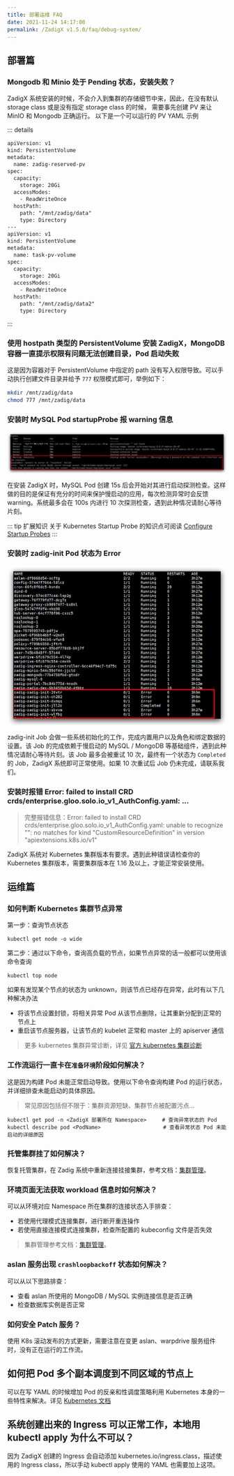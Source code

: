 ```yaml
---
title: 部署运维 FAQ
date: 2021-11-24 14:17:00
permalink: /ZadigX v1.5.0/faq/debug-system/
---
```


## 部署篇

### Mongodb 和 Minio 处于 Pending 状态，安装失败？

ZadigX 系统安装的时候，不会介入到集群的存储细节中来，因此，在没有默认 storage class 或是没有指定 storage
class 的时候， 需要事先创建 PV 来让 MinIO 和 Mongodb 正确运行。 以下是一个可以运行的 PV YAML 示例

::: details
```
apiVersion: v1
kind: PersistentVolume
metadata:
  name: zadig-reserved-pv
spec:
  capacity:
    storage: 20Gi
  accessModes:
    - ReadWriteOnce
  hostPath:
    path: "/mnt/zadig/data"
    type: Directory
---
apiVersion: v1
kind: PersistentVolume
metadata:
  name: task-pv-volume
spec:
  capacity:
    storage: 20Gi
  accessModes:
    - ReadWriteOnce
  hostPath:
    path: "/mnt/zadig/data2"
    type: Directory
```
:::

### 使用 hostpath 类型的 PersistentVolume 安装 ZadigX，MongoDB 容器一直提示权限有问题无法创建目录，Pod 启动失败

这是因为容器对于 PersistentVolume 中指定的 path 没有写入权限导致。可以手动执行创建文件目录并给予 `777` 权限模式即可，举例如下：

```bash
mkdir /mnt/zadig/data
chmod 777 /mnt/zadig/data
```

### 安装时 MySQL Pod startupProbe 报 warning 信息

![mysql_pod_startup_probe_warning](../../_images/mysql_pod_startup_probe_warning.png)

在安装 ZadigX 时，MySQL Pod 创建 15s 后会开始对其进行启动探测检查。这样做的目的是保证有充分的时间来保护慢启动的应用，每次检测异常时会反馈 warning。系统最多会在 100s 内进行 10 次探测检查，遇到此种情况请耐心等待片刻。

::: tip 扩展知识
关于 Kubernetes Startup Probe 的知识点可阅读 [Configure Startup Probes](https://kubernetes.io/docs/tasks/configure-pod-container/configure-liveness-readiness-startup-probes)
:::

### 安装时 zadig-init Pod 状态为 Error

![zadig_init_job_error](../../_images/zadig_init_job_error.png)

zadig-init Job 会做一些系统初始化的工作，完成内置用户以及角色和绑定数据的设置。该 Job 的完成依赖于慢启动的 MySQL / MongoDB 等基础组件，遇到此种情况请耐心等待片刻。该 Job 最多会被重试 10 次，最终有一个状态为 `Completed` 的 Job，ZadigX 系统即可正常使用。如果 10 次重试后 Job 仍未完成，请联系我们。

### 安装时报错 Error: failed to install CRD crds/enterprise.gloo.solo.io_v1_AuthConfig.yaml: ...
> 完整报错信息：Error: failed to install CRD crds/enterprise.gloo.solo.io_v1_AuthConfig.yaml: unable to recognize "": no matches for kind "CustomResourceDefinition" in version "apiextensions.k8s.io/v1"

ZadigX 系统对 Kubernetes 集群版本有要求。遇到此种错误请检查你的 Kubernetes 集群版本，需要集群版本在 1.16 及以上，才能正常安装使用。

## 运维篇

### 如何判断 Kubernetes 集群节点异常

第一步：查询节点状态

```
kubectl get node -o wide
```

第二步：通过以下命令，查询高负载的节点，如果节点异常的话一般都可以使用该命令查询
```
kubectl top node
```

如果有发现某个节点的状态为 unknown，则该节点已经存在异常，此时有以下几种解决办法
- 将该节点设置封锁，将相关异常 Pod 从该节点删除，让其重新分配到正常的节点上
- 重启该节点服务器，让该节点的 kubelet 正常和 master 上的 apiserver 通信

> 更多 kubernetes 集群异常诊断，详见 [官方 kubernetes 集群诊断](https://kubernetes.io/docs/tasks/debug-application-cluster/debug-cluster/)

### 工作流运行一直卡在`准备环境`阶段如何解决？

这是因为构建 Pod 未能正常启动导致。使用以下命令查询构建 Pod 的运行状态，并详细排查未能启动的具体原因。

> 常见原因包括但不限于：集群资源短缺、集群节点被配置污点...

```
kubectl get pod -n <ZadigX 部署所在 Namespace>     # 查询异常状态的 Pod
kubectl describe pod <PodName>                    # 查看异常状态 Pod 未能启动的详细原因
```

### 托管集群挂了如何解决？

恢复托管集群，在 Zadig 系统中重新连接挂接集群，参考文档：[集群管理](/ZadigX%20v1.5.0/pages/cluster_manage/)。

### 环境页面无法获取 workload 信息时如何解决？
可以从环境对应 Namespace 所在集群的连接状态入手排查：

- 若使用代理模式连接集群，进行断开重连操作
- 若使用直接连接模式连接集群，检查所配置的 kubeconfig 文件是否失效

> 集群管理参考文档：[集群管理](/ZadigX%20v1.5.0/pages/cluster_manage/)。

### aslan 服务出现 `crashloopbackoff` 状态如何解决？

可以从以下思路排查：
- 查看 aslan 所使用的 MongoDB / MySQL 实例连接信息是否正确
- 检查数据库实例是否正常

### 如何安全 Patch 服务？

使用 K8s 滚动发布的方式更新，需要注意在变更 aslan、warpdrive 服务组件时，没有正在运行的工作流。

## 如何把 Pod 多个副本调度到不同区域的节点上

可以在写 YAML 的时候增加 Pod 的反亲和性调度策略利用 Kubernetes 本身的一些特性来解决。详见 [Kubernetes 文档](https://kubernetes.io/zh/docs/concepts/scheduling-eviction/assign-pod-node/)

## 系统创建出来的 Ingress 可以正常工作，本地用 kubectl apply 为什么不可以？

因为 ZadigX 创建的 Ingress 会自动添加 kubernetes.io/ingress.class，描述使用的 Ingress class，所以手动 kubectl apply 使用的 YAML 也需要加上这项。



